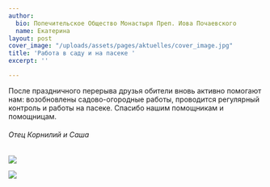 ```yaml
---
author:
  bio: Попечительское Общество Монастыря Преп. Иова Почаевского
  name: Екатерина
layout: post
cover_image: "/uploads/assets/pages/aktuelles/cover_image.jpg"
title: 'Работа в саду и на пасеке '
excerpt: ''

---
```

После праздничного перерыва друзья обители вновь активно помогают нам: возобновлены садово-огородные работы, проводится регулярный контроль и работы на пасеке. Спасибо нашим помощникам и помощницам.

###### Отец Корнилий и Саша

![](https://res.cloudinary.com/hiobmon/image/upload/v1620917422/media/2021/photo_2021-05-13_16-46-56_r4oak5.jpg)

![](https://res.cloudinary.com/hiobmon/image/upload/v1620917437/media/2021/photo_2021-05-13_16-46-54_smd5tw.jpg)